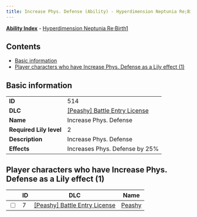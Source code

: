 ```yaml
---
title: Increase Phys. Defense (Ability) - Hyperdimension Neptunia Re;Birth1
---
```


[**Ability Index**](/neptunia/rb1/ability/index.html) - [Hyperdimension Neptunia Re;Birth1](/neptunia/rb1)

## Contents

- [Basic information](#basic-information)
- [Player characters who have Increase Phys. Defense as a Lily effect (1)](#player-characters-who-have-increase-phys-defense-as-a-lily-effect-1)

## Basic information

|   |   |
| -- | -- |
| **ID** | 514 |
| **DLC** | [[Peashy] Battle Entry License](/neptunia/rb1/dlc/8-peashy.html) |
| **Name** | Increase Phys. Defense |
| **Required Lily level** | 2 |
| **Description** | Increase Phys. Defense |
| **Effects** | Increases Phys. Defense by 25% |


## Player characters who have Increase Phys. Defense as a Lily effect (1)

|    | ID | DLC | Name |
| -- | -- | --- | ---- |
| <input type="checkbox" id="rb1-player-8-7" class="trackbox" /> | 7 | [[Peashy] Battle Entry License](/neptunia/rb1/dlc/8-peashy.html) | [Peashy](/neptunia/rb1/player/8-7-peashy.html) |
